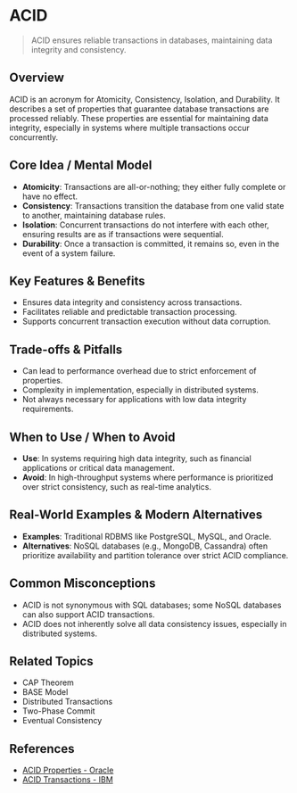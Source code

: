 # ACID

> ACID ensures reliable transactions in databases, maintaining data integrity and consistency.

## Overview
ACID is an acronym for Atomicity, Consistency, Isolation, and Durability. It describes a set of properties that guarantee database transactions are processed reliably. These properties are essential for maintaining data integrity, especially in systems where multiple transactions occur concurrently.

## Core Idea / Mental Model
- **Atomicity**: Transactions are all-or-nothing; they either fully complete or have no effect.
- **Consistency**: Transactions transition the database from one valid state to another, maintaining database rules.
- **Isolation**: Concurrent transactions do not interfere with each other, ensuring results are as if transactions were sequential.
- **Durability**: Once a transaction is committed, it remains so, even in the event of a system failure.

## Key Features & Benefits
- Ensures data integrity and consistency across transactions.
- Facilitates reliable and predictable transaction processing.
- Supports concurrent transaction execution without data corruption.

## Trade-offs & Pitfalls
- Can lead to performance overhead due to strict enforcement of properties.
- Complexity in implementation, especially in distributed systems.
- Not always necessary for applications with low data integrity requirements.

## When to Use / When to Avoid
- **Use**: In systems requiring high data integrity, such as financial applications or critical data management.
- **Avoid**: In high-throughput systems where performance is prioritized over strict consistency, such as real-time analytics.

## Real-World Examples & Modern Alternatives
- **Examples**: Traditional RDBMS like PostgreSQL, MySQL, and Oracle.
- **Alternatives**: NoSQL databases (e.g., MongoDB, Cassandra) often prioritize availability and partition tolerance over strict ACID compliance.

## Common Misconceptions
- ACID is not synonymous with SQL databases; some NoSQL databases can also support ACID transactions.
- ACID does not inherently solve all data consistency issues, especially in distributed systems.

## Related Topics
- CAP Theorem
- BASE Model
- Distributed Transactions
- Two-Phase Commit
- Eventual Consistency

## References
- [ACID Properties - Oracle](https://docs.oracle.com/en/database/oracle/oracle-database/19/cncpt/transactions.html#GUID-3D2E3A5E-4E0C-4E9B-9A6A-3F4D8F1E5E3B)
- [ACID Transactions - IBM](https://www.ibm.com/docs/en/db2-for-zos/11?topic=concepts-acid-properties)